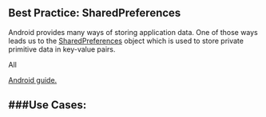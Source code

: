 ## Best Practice: SharedPreferences
Android provides many ways of storing application data. One of those ways leads us to the [SharedPreferences][1] object which is used to store private primitive data in key-value pairs.

All

[Android guide.][2]

###Use Cases:
- 


  [1]: http://developer.android.com/reference/android/content/SharedPreferences.html
  [2]: http://developer.android.com/guide/topics/data/data-storage.html#pref
